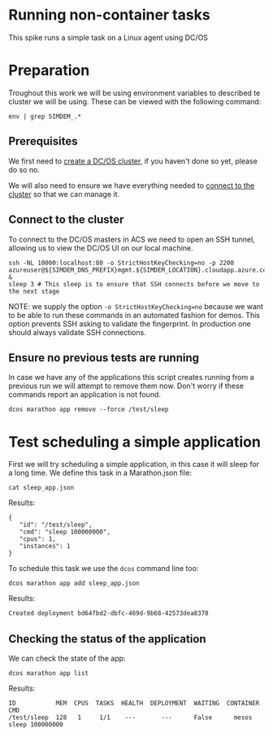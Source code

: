 # Running non-container tasks

This spike runs a simple task on a Linux agent using DC/OS

# Preparation

Troughout this work we will be using environment variables to
described te cluster we will be using. These can be viewed with the
following command:

```
env | grep SIMDEM_.*
```

## Prerequisites

We first need to [create a DC/OS cluster](https://raw.githubusercontent.com/Azure/acs-demos/master/dcos/create_cluster/README.md), if you haven't done so yet, please do so no.

We will also need to ensure we have everything needed to [connect to the cluster](https://github.com/Azure/acs-demos/blob/master/dcos/create_cluster/README.md) so that we can manage it.

## Connect to the cluster

To connect to the DC/OS masters in ACS we need to open an SSH tunnel,
allowing us to view the DC/OS UI on our local machine.

```
ssh -NL 10000:localhost:80 -o StrictHostKeyChecking=no -p 2200 azureuser@${SIMDEM_DNS_PREFIX}mgmt.${SIMDEM_LOCATION}.cloudapp.azure.com &
sleep 3 # This sleep is to ensure that SSH connects before we move to the next stage
```

NOTE: we supply the option `-o StrictHostKeyChecking=no` because we
want to be able to run these commands in an automated fashion for
demos. This option prevents SSH asking to validate the fingerprint. In
production one should always validate SSH connections.

## Ensure no previous tests are running

In case we have any of the applications this script creates running
from a previous run we will attempt to remove them now. Don't worry if
these commands report an application is not found.

```
dcos marathon app remove --force /test/sleep
```

# Test scheduling a simple application

First we will try scheduling a simple application, in this case it
will sleep for a long time. We define this task in a Marathon.json
file:

```
cat sleep_app.json
```

Results:

```
{
   "id": "/test/sleep",
   "cmd": "sleep 100000000",
   "cpus": 1,
   "instances": 1
}
```

To schedule this task we use the `dcos` command line too:

```
dcos marathon app add sleep_app.json
```

Results:

```expected_similarity=0.3
Created deployment bd64fbd2-dbfc-469d-9b68-42573dea8378
```

## Checking the status of the application

We can check the state of the app:

```
dcos marathon app list
```

Results:

```
ID           MEM  CPUS  TASKS  HEALTH  DEPLOYMENT  WAITING  CONTAINER  CMD
/test/sleep  128   1     1/1    ---       ---      False      mesos    sleep 100000000
```




